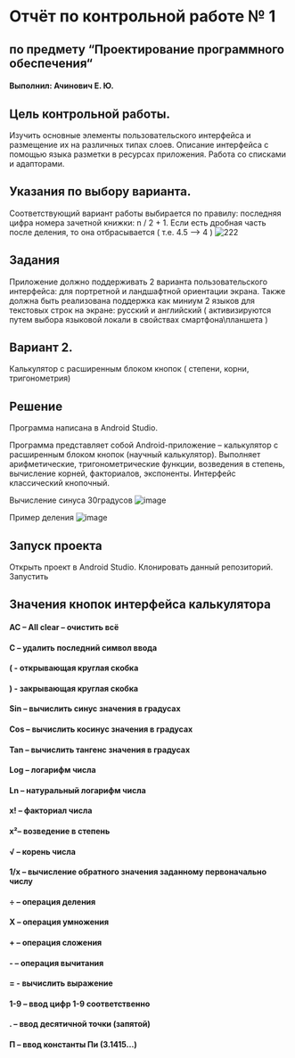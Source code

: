 # Отчёт по контрольной работе № 1
## по предмету “Проектирование программного обеспечения“

#### Выполнил: Ачинович Е. Ю.



## Цель контрольной работы.
Изучить основные элементы пользовательского интерфейса и
размещение их на различных типах слоев. Описание интерфейса с помощью
языка разметки в ресурсах приложения. Работа со списками и адапторами.

## Указания по выбору варианта.
Соответствующий вариант работы выбирается по правилу: последняя
цифра номера зачетной книжки: n / 2 + 1. Если есть дробная часть после
деления, то она отбрасывается ( т.е. 4.5 –> 4 ) 
![222](https://user-images.githubusercontent.com/75760235/212774118-41ae1d53-ca53-41d1-8454-49a9c6083d29.jpg)

## Задания
Приложение должно поддерживать 2 варианта пользовательского
интерфейса: для портретной и ландшафтной ориентации экрана. Также
должна быть реализована поддержка как миниум 2 языков для текстовых
строк на экране: русский и английский ( активизируются путем выбора
языковой локали в свойствах смартфона\планшета )

## Вариант 2.
Калькулятор с расширенным блоком кнопок ( степени, корни,
тригонометрия) 

## Решение
Программа написана в Android Studio.

Программа представляет собой Android-приложение – калькулятор с
расширенным блоком кнопок (научный калькулятор). Выполняет
арифметические, тригонометрические функции, возведения в степень,
вычисление корней, факториалов, экспоненты.
Интерфейс классический кнопочный. 


Вычисление синуса 30градусов 
![image](https://user-images.githubusercontent.com/75760235/212774156-8b328ce2-ff84-4b89-b9c2-36e7855058c7.png)
      
      
Пример деления
![image](https://user-images.githubusercontent.com/75760235/212774203-5be33f01-873e-4ddb-8649-b69d50b18439.png)



## Запуск проекта
Открыть проект в Android Studio. Клонировать данный репозиторий. Запустить

## Значения кнопок интерфейса калькулятора

#### AC – All clear – очистить всё
#### С – удалить последний символ ввода
#### ( - открывающая круглая скобка
#### ) - закрывающая круглая скобка
#### Sin – вычислить синус значения в градусах
#### Cos – вычислить косинус значения в градусах
#### Tan – вычислить тангенс значения в градусах
#### Log – логарифм числа
#### Ln – натуральный логарифм числа
#### x! – факториал числа
#### x²– возведение в степень
#### √ – корень числа
#### 1/x – вычисление обратного значения заданному первоначально числу
#### ÷ – операция деления
#### X – операция умножения
#### + – операция сложения
#### - – операция вычитания
#### = - вычислить выражение
#### 1-9 – ввод цифр 1-9 соответственно
#### . – ввод десятичной точки (запятой)
#### П – ввод константы Пи (3.1415…)
